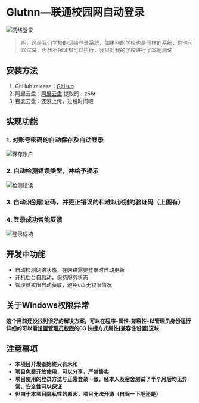 # Glutnn—联通校园网自动登录
![网络登录](https://github.com/suhexia/GlutnnLogin/assets/55019115/bd5b5764-be65-43ff-9f9a-4cdf00df1543)

> 呃，这是我们学校的网络登录系统，如果别的学校也是同样的系统，你也可以试试，但我不保证都可以执行，我只对我的学校进行了本地测试

## 安装方法
 1. GitHub release：[GitHub](https://github.com/suhexia/GlutnnLogin/releases)
 2. 阿里云盘：[阿里云盘](https://www.aliyundrive.com/s/d8FqDZb3i8A)  提取码：z66r
 3. 百度云盘：还没上传，过段时间吧
 
## 实现功能
### 1. 对账号密码的自动保存及自动登录
![保存账户](https://github.com/suhexia/GlutnnLogin/assets/55019115/fd84d7cc-97c7-4362-8be8-d964fe9a6ff4)

### 2. 自动检测错误类型，并给予提示
![检测错误](https://github.com/suhexia/GlutnnLogin/assets/55019115/688faa0b-11ad-4aad-b5ac-56c0bf0f69d2)

### 3. 自动识别验证码，并更正错误的和难以识别的验证码（上图有）

### 4. 登录成功智能反馈
![登录成功](https://github.com/suhexia/GlutnnLogin/assets/55019115/7a907045-5aeb-4fc9-bc71-dcafc37e2712)

## 开发中功能
- 自动检测网络状态，在网络需要登录时自动更新
- 开机后台自启动，保持服务状态
- 管理员权限自动获取，避免c盘无权限情况

## 关于Windows权限异常
**这个目前还没找到很好的解决方案，可以在程序-属性-兼容性-以管理员身份运行详细的可以看[设置管理员权限](https://zhuanlan.zhihu.com/p/135435104)的03 快捷方式属性[兼容性设置]这块**
	
## 注意事项
 - **本项目开发者始终只有禾和**
 - **项目免费开放使用，可以分享，严禁售卖**
 - **项目使用的登录方法与正常登录一致，经本人及宿舍测试了半个月后均无异常，安全性可以保证**
 - **但由于本项目隐私性的原因，项目无法开源（自保一下吧还是）**
